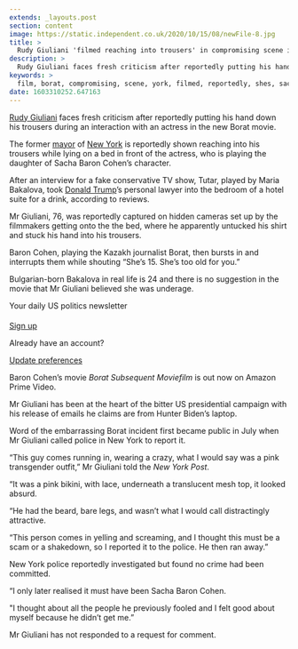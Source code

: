 ```yaml
--- 
extends: _layouts.post 
section: content 
image: https://static.independent.co.uk/2020/10/15/08/newFile-8.jpg 
title: > 
  Rudy Giuliani 'filmed reaching into trousers' in compromising scene in new Borat film 
description: > 
  Rudy Giuliani faces fresh criticism after reportedly putting his hand down his trousers during an interaction with an actress in the new Borat movie.She’s too old for you.”Bulgarian-born Bakalova in real life is 24 and there is no suggestion in the movie that Mr Giuliani believed she was underage.Mr Giuliani has been at the heart of the bitter US presidential campaign with his release of emails he claims are from Hunter Biden’s laptop.Word of the embarrassing Borat incident first became public in July when Mr Giuliani called police in New York to report it.“This guy comes running in, wearing a crazy, what I would say was a pink transgender outfit,” Mr Giuliani told the New York Post. 
keywords: > 
  film, borat, compromising, scene, york, filmed, reportedly, shes, sacha, playing, thought, giuliani, trousers, rudy, mr, reaching 
date: 1603310252.647163 
--- 
```

<div><p class="sc-pHJJA iocNwz above-article-prompt-donations"></p><p><a href="/topic/rudy-giuliani">Rudy Giuliani</a> faces fresh criticism after reportedly putting his hand down his trousers during an interaction with an actress in the new Borat movie.</p><p>The former <a href="/topic/mayor">mayor</a> of <a href="/topic/new-york">New York</a> is reportedly shown reaching into his trousers while lying on a bed in front of the actress, who is playing the daughter of Sacha Baron Cohen&#8217;s character.</p><p></p><p>After an interview for a fake conservative TV show, Tutar, played by Maria Bakalova, took <a href="/topic/donald-trump">Donald Trump</a>&#8217;s personal lawyer into the bedroom of a hotel suite for a drink, according to reviews.</p><p id="article-im-prompt"></p><p>Mr Giuliani, 76, was reportedly captured on hidden cameras set up by the filmmakers getting onto the the bed, where he apparently untucked his shirt and stuck his hand into his trousers.</p><p></p><p></p><p>Baron Cohen, playing the Kazakh journalist Borat, then bursts in and interrupts them while shouting &#8220;She&#8217;s 15. She&#8217;s too old for you.&#8221;</p><p>Bulgarian-born Bakalova in real life is 24 and there is no suggestion in the movie that Mr Giuliani believed she was underage.</p><p id="taboola-carousel-thumbnails"></p><p class="sc-pIUCW jVhHsN">Your daily US politics newsletter</p><p class="sc-pQrCd hptqUu"><h4 class="sc-pYMCY iMNmXR"></h4><h4 class="sc-pYMCY sc-oUPCf hOgeNa"></h4></p><a class="nsc-register-btn" href="/register?noframe&amp;rid=READER_ID&amp;url=SOURCE_URL&amp;return=RETURN_URL&amp;regSourceSection=US%20Election%202020&amp;regSourceMethod=Article%2BSignpost&amp;newsletter=receiveInsideWashingtonNews">Sign up</a><p class="sc-pdkDa hKpBFR">Already have an account? </p><a href="/independent-premium#newsletters">Update preferences</a><p>Baron Cohen&#8217;s movie <i>Borat Subsequent Moviefilm </i>is out now on Amazon Prime Video.</p><p>Mr Giuliani has been at the heart of the bitter US presidential campaign with his release of emails he claims are from Hunter Biden&#8217;s laptop.</p><p>Word of the embarrassing Borat incident first became public in July when Mr Giuliani called police in New York to report it.</p><p>&#8220;This guy comes running in, wearing a crazy, what I would say was a pink transgender outfit,&#8221; Mr Giuliani told the <i>New York Post</i>.</p><p> &#8220;It was a pink bikini, with lace, underneath a translucent mesh top, it looked absurd.</p><p>&#8220;He had the beard, bare legs, and wasn&#8217;t what I would call distractingly attractive.</p><p>&#8220;This person comes in yelling and screaming, and I thought this must be a scam or a shakedown, so I reported it to the police. He then ran away.&#8221;</p><p></p><p>New York police reportedly investigated but found no crime had been committed.</p><p>&#8220;I only later realised it must have been Sacha Baron Cohen.</p><p>"I thought about all the people he previously fooled and I felt good about myself because he didn&#8217;t get me.&#8221;</p><p>Mr Giuliani has not responded to a request for comment.</p><p class="sc-ptCms fzKffT"></p></div>